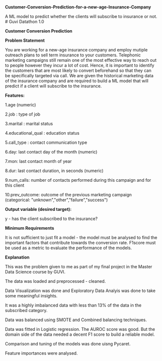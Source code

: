 **Customer-Conversion-Prediction-for-a-new-age-Insurance-Company**

A ML model to predict whether the clients will subscribe to insurance or not. # Guvi Datathon 1.0

**Customer Conversion Prediction**

**Problem Statement**

You are working for a new-age insurance company and employ mutiple outreach plans to sell term insurance to your customers. Telephonic marketing campaigns still remain one of the most effective way to reach out to people however they incur a lot of cost. Hence, it is important to identify the customers that are most likely to convert beforehand so that they can be specifically targeted via call. We are given the historical marketing data of the insurance company and are required to build a ML model that will predict if a client will subscribe to the insurance.

**Features:**

1.age (numeric)

2.job : type of job

3.marital : marital status

4.educational_qual : education status

5.call_type : contact communication type

6.day: last contact day of the month (numeric)

7.mon: last contact month of year

8.dur: last contact duration, in seconds (numeric)

9.num_calls: number of contacts performed during this campaign and for this client

10.prev_outcome: outcome of the previous marketing campaign (categorical: "unknown","other","failure","success")

**Output variable (desired target):**

y - has the client subscribed to the insurance?

**Minimum Requirements**

It is not sufficient to just fit a model - the model must be analysed to find the important factors that contribute towards the conversion rate. F1score must be used as a metric to evaluate the performance of the models.

**Explanation**

This was the problem given to me as part of my final project in the Master Data Science course by GUVI.

The data was loaded and preprocessed - cleaned.

Data Visualization was done and Exploratory Data Analyis was done to take some meaningful insights.

It was a highly imbalanced data with less than 13% of the data in the subscribed category.

Data was balanced using SMOTE and Combined balancing techniques.

Data was fitted in Logistic regression. The AUROC score was good. But the domain side of the data needed a decent F1 score to build a reliable model.

Comparison and tuning of the models was done uisng Pycaret.

Feature importances were analysed.
